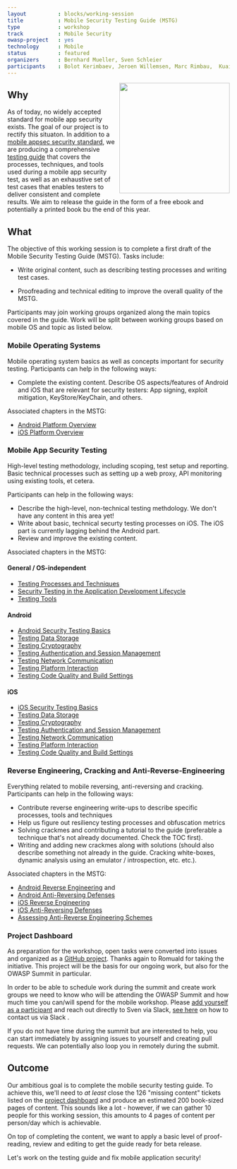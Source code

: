 ```yaml
---
layout          : blocks/working-session
title           : Mobile Security Testing Guide (MSTG)
type            : workshop
track           : Mobile Security
owasp-project   : yes
technology      : Mobile
status          : featured
organizers      : Bernhard Mueller, Sven Schleier
participants    : Bolot Kerimbaev, Jeroen Willemsen, Marc Rimbau,  Kuai Hinojosa
---
```


<img src="https://media.githubusercontent.com/media/OWASP/owasp-mstg/master/Document/Images/titlepage-small.jpg" width="250px" align="right"/>

## Why

As of today, no widely accepted standard for mobile app security exists. The goal of our project is to rectify this situaton. In addition to a [mobile appsec security standard](https://github.com/OWASP/owasp-masvs), we are producing a comprehensive [testing guide](https://github.com/OWASP/owasp-mstg) that covers the processes, techniques, and tools used during a mobile app security test, as well as an exhaustive set of test cases that enables testers to deliver consistent and complete results. We aim to release the guide in the form of a free ebook and potentially a printed book bu the end of this year.

## What


The objective of this working session is to complete a first draft of the Mobile Security Testing Guide (MSTG). Tasks include:

- Write original content, such as describing testing processes and writing test cases.
* Proofreading and technical editing to improve the overall quality of the MSTG.

Participants may join working groups organized along the main topics covered in the guide. Work will be split between working groups based on mobile OS and topic as listed below.

### Mobile Operating Systems

Mobile operating system basics as well as concepts important for security testing. Participants can help in the following ways:

- Complete the existing content. Describe OS aspects/features of Android and iOS that are relevant for security testers: App signing, exploit mitigation, KeyStore/KeyChain, and others.

Associated chapters in the MSTG:

- [Android Platform Overview](https://github.com/OWASP/owasp-mstg/blob/master/Document/0x05a-Platform-Overview.md)
- [iOS Platform Overview](https://github.com/OWASP/owasp-mstg/blob/master/Document/0x06a-Platform-Overview.md)

### Mobile App Security Testing

High-level testing methodology, including scoping, test setup and reporting. Basic technical processes such as setting up a web proxy, API monitoring using existing tools, et cetera.

Participants can help in the following ways:

- Describe the high-level, non-technical testing methdology. We don't have any content in this area yet!
- Write about basic, technical securty testing processes on iOS. The iOS part is currently lagging behind the Android part.
- Review and improve the existing content.

Associated chapters in the MSTG:

#### General / OS-independent

- [Testing Processes and Techniques](https://github.com/OWASP/owasp-mstg/blob/master/Document/0x04-Testing-Processes-and-Techniques.md)
- [Security Testing in the Application Development Lifecycle](https://github.com/OWASP/owasp-mstg/blob/master/Document/0x07-Security-Testing-SDLC.md)
- [Testing Tools](https://github.com/OWASP/owasp-mstg/blob/master/Document/0x08-Testing-Tools.md)

#### Android 

- [Android Security Testing Basics](https://github.com/OWASP/owasp-mstg/blob/master/Document/0x05b-Basic-Security_Testing.md)
- [Testing Data Storage](https://github.com/OWASP/owasp-mstg/blob/master/Document/0x05d-Testing-Data-Storage.md)
- [Testing Cryptography](https://github.com/OWASP/owasp-mstg/blob/master/Document/0x05e-Testing-Cryptography.md)
- [Testing Authentication and Session Management](https://github.com/OWASP/owasp-mstg/blob/master/Document/0x05f-Testing-Authentication.md)
- [Testing Network Communication](https://github.com/OWASP/owasp-mstg/blob/master/Document/0x05g-Testing-Network-Communication.md)
- [Testing Platform Interaction](https://github.com/OWASP/owasp-mstg/blob/master/Document/0x05h-Testing-Platform-Interaction.md)
- [Testing Code Quality and Build Settings](https://github.com/OWASP/owasp-mstg/blob/master/)

#### iOS 

- [iOS Security Testing Basics](https://github.com/OWASP/owasp-mstg/blob/master/Document/0x06b-Basic-Security-Testing.md)
- [Testing Data Storage](https://github.com/OWASP/owasp-mstg/blob/master/Document/0x06d-Testing-Data-Storage.md)
- [Testing Cryptography](https://github.com/OWASP/owasp-mstg/blob/master/Document/0x06e-Testing-Cryptography.md)
- [Testing Authentication and Session Management](https://github.com/OWASP/owasp-mstg/blob/master/Document/0x06f-Testing-Authentication-and-Session-Management.md)
- [Testing Network Communication](https://github.com/OWASP/owasp-mstg/blob/master/Document/0x06g-Testing-Network-Communication.md)
- [Testing Platform Interaction](https://github.com/OWASP/owasp-mstg/blob/master/Document/0x06h-Testing-Platform-Interaction.md)
- [Testing Code Quality and Build Settings](https://github.com/OWASP/owasp-mstg/blob/master/Document/0x06i-Testing-Code-Quality-and-Build-Settings.md)

### Reverse Engineering, Cracking and Anti-Reverse-Engineering

Everything related to mobile reversing, anti-reversing and cracking. Participants can help in the following ways:

- Contribute reverse engineering write-ups to describe specific processes, tools and techniques
- Help us figure out resiliency testing processes and obfuscation metrics
- Solving crackmes and contributing a tutorial to the guide (preferable a technique that's not already documented. Check the TOC first).
- Writing and adding new crackmes along with solutions (should also describe something not already in the guide. Cracking white-boxes, dynamic analysis using an emulator / introspection, etc. etc.).

Associated chapters in the MSTG:

- [Android Reverse Engineering](Document/0x05c-Reverse-Engineering-and-Tampering.md) and 
- [Android Anti-Reversing Defenses](Document/0x05j-Testing-Resiliency-Against-Reverse-Engineering.md)
- [iOS Reverse Engineering](https://github.com/OWASP/owasp-mstg/blob/master/Document/0x06c-Reverse-Engineering-and-Tampering.md)
- [iOS Anti-Reversing Defenses](https://github.com/OWASP/owasp-mstg/blob/master/Document/0x06j-Testing-Resiliency-Against-Reverse-Engineering.md)
- [Assessing Anti-Reverse Engineering Schemes](Document/0x07b-Assessing-Anti-Reverse-Engineering-Schemes.md)

### Project Dashboard

As preparation for the workshop, open tasks were converted into issues and organized as a [GitHub project](https://github.com/OWASP/owasp-mstg/projects/1). Thanks again to Romuald for taking the initiative. This project will be the basis for our ongoing work, but also for the OWASP Summit in particular.

In order to be able to schedule work during the summit and create work groups we need to know who will be attending the OWASP Summit and how much time you can/will spend for the mobile workshop. Please [add yourself as a participant](https://github.com/OWASP/owasp-summit-2017/blob/master/Working-Sessions/Mobile-Security/MSTG.md) and reach out directly to Sven via Slack, [see here](https://github.com/OWASP/owasp-mstg#contributions-feature-requests-and-feedback) on how to contact us via Slack .

If you do not have time during the summit but are interested to help, you can start immediately by assigning issues to yourself and creating pull requests. We can potentially also loop you in remotely during the submit.

## Outcome

Our ambitious goal is to complete the mobile security testing guide. To achieve this, we'll need to *at least* close the 126 "missing content" tickets listed on the [project dashboard](https://github.com/OWASP/owasp-mstg/projects/1) and produce an estimated 200 book-sized pages of content. This sounds like a lot - however, if we can gather 10 people for this working session, this amounts to 4 pages of content per person/day which is achievable. 

On top of completing the content, we want to apply a basic level of proof-reading, review and editing to get the guide ready for beta release.

Let's work on the testing guide and fix mobile application security!

